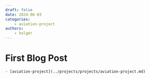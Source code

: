 ```yaml
---
draft: false
date: 2024-06-03
categories:
    - aviation-project
authors:
    - holger
---
```


# First Blog Post
    - [aviation-project](../projects/projects/aviation-project.md)
